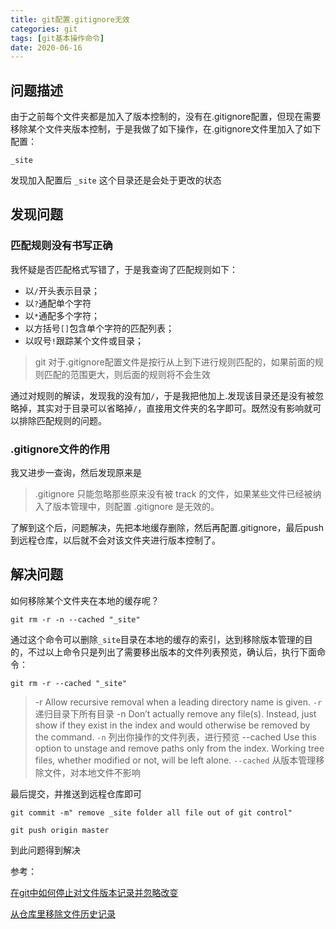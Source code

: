 ```yaml
---
title: git配置.gitignore无效
categories: git
tags: [git基本操作命令]
date: 2020-06-16
---
```



## 问题描述

由于之前每个文件夹都是加入了版本控制的，没有在.gitignore配置，但现在需要移除某个文件夹版本控制，于是我做了如下操作，在.gitignore文件里加入了如下配置：

`_site`

发现加入配置后 `_site` 这个目录还是会处于更改的状态

## 发现问题

### 匹配规则没有书写正确

我怀疑是否匹配格式写错了，于是我查询了匹配规则如下：

- 以`/`开头表示目录；
- 以`?`通配单个字符
- 以`*`通配多个字符；
- 以方括号`[]`包含单个字符的匹配列表；
- 以叹号`!`跟踪某个文件或目录；

> git 对于.gitignore配置文件是按行从上到下进行规则匹配的，如果前面的规则匹配的范围更大，则后面的规则将不会生效

通过对规则的解读，发现我的没有加`/`，于是我把他加上.发现该目录还是没有被忽略掉，其实对于目录可以省略掉`/`，直接用文件夹的名字即可。既然没有影响就可以排除匹配规则的问题。

### .gitignore文件的作用

我又进步一查询，然后发现原来是

> .gitignore 只能忽略那些原来没有被 track 的文件，如果某些文件已经被纳入了版本管理中，则配置 .gitignore 是无效的。

了解到这个后，问题解决，先把本地缓存删除，然后再配置.gitignore，最后push到远程仓库，以后就不会对该文件夹进行版本控制了。


## 解决问题

如何移除某个文件夹在本地的缓存呢？

`git rm -r -n --cached "_site"`

通过这个命令可以删除`_site`目录在本地的缓存的索引，达到移除版本管理的目的，不过以上命令只是列出了需要移出版本的文件列表预览，确认后，执行下面命令：

`git rm -r --cached "_site"`

> -r Allow recursive removal when a leading directory name is given.
> `-r` 递归目录下所有目录
> -n Don’t actually remove any file(s). Instead, just show if they exist in the index and would otherwise be removed by the command.
> `-n` 列出你操作的文件列表，进行预览
> --cached Use this option to unstage and remove paths only from the index. Working tree files, whether modified or not, will be left alone.
> `--cached` 从版本管理移除文件，对本地文件不影响

最后提交，并推送到远程仓库即可

`git commit -m" remove _site folder all file out of git control"   `

`git push origin master `


到此问题得到解决




参考：

[在git中如何停止对文件版本记录并忽略改变][stackoverflow]

[从仓库里移除文件历史记录][github]


[stackoverflow]: https://stackoverflow.com/questions/936249/how-to-stop-tracking-and-ignore-changes-to-a-file-in-git
[github]: https://help.github.com/en/enterprise/2.15/user/articles/removing-files-from-a-repositorys-history









